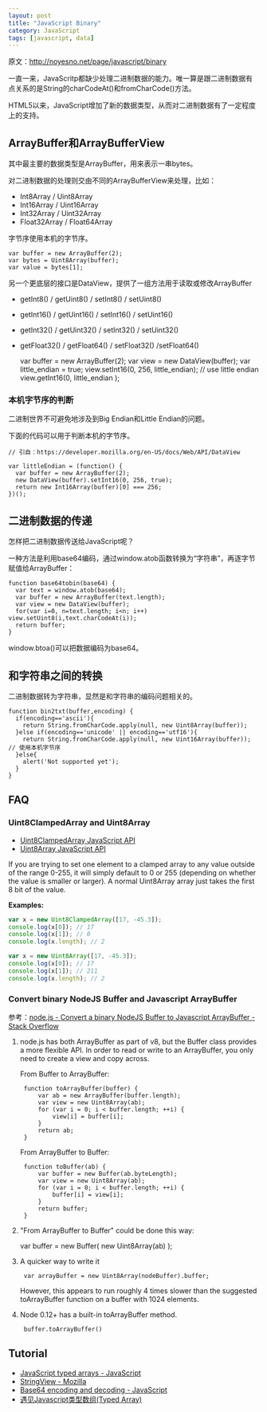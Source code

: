 ```yaml
---
layout: post
title: "JavaScript Binary"
category: JavaScript
tags: [javascript, data]
--- 
```


原文：<http://noyesno.net/page/javascript/binary>

一直一来，JavaScritp都缺少处理二进制数据的能力。唯一算是跟二进制数据有点关系的是String的charCodeAt()和fromCharCode()方法。 

HTML5以来，JavaScript增加了新的数据类型，从而对二进制数据有了一定程度上的支持。 
## ArrayBuffer和ArrayBufferView

其中最主要的数据类型是ArrayBuffer，用来表示一串bytes。 

对二进制数据的处理则交由不同的ArrayBufferView来处理，比如： 

* Int8Array / Uint8Array
* Int16Array / Uint16Array
* Int32Array / Uint32Array
* Float32Array / Float64Array

字节序使用本机的字节序。 

    var buffer = new ArrayBuffer(2);
    var bytes = Uint8Array(buffer);
    var value = bytes[1];

<!--more-->

另一个更底层的接口是DataView，提供了一组方法用于读取或修改ArrayBuffer 

* getInt8() / getUint8() / setInt8() / setUint8()
* getInt16() / getUint16() / setInt16() / setUint16()
* getInt32() / getUint32() / setInt32() / setUint32()
* getFloat32() / getFloat64() / setFloat32() /setFloat64()

    var buffer = new ArrayBuffer(2);
    var view = new DataView(buffer);
    var little_endian = true;
    view.setInt16(0, 256, little_endian); // use little endian
    view.getInt16(0, little_endian );
    

### 本机字节序的判断

二进制世界不可避免地涉及到Big Endian和Little Endian的问题。 

下面的代码可以用于判断本机的字节序。 

    // 引自：https://developer.mozilla.org/en-US/docs/Web/API/DataView
    
    var littleEndian = (function() {
      var buffer = new ArrayBuffer(2);
      new DataView(buffer).setInt16(0, 256, true);
      return new Int16Array(buffer)[0] === 256;
    })();
    

## 二进制数据的传递

怎样把二进制数据传送给JavaScript呢？ 

一种方法是利用base64编码，通过window.atob函数转换为“字符串”，再逐字节赋值给ArrayBuffer： 

    function base64tobin(base64) {
      var text = window.atob(base64);
      var buffer = new ArrayBuffer(text.length);
      var view = new DataView(buffer);
      for(var i=0, n=text.length; i<n; i++) view.setUint8(i,text.charCodeAt(i));
      return buffer;
    }
    

window.btoa()可以把数据编码为base64。 

## 和字符串之间的转换

二进制数据转为字符串，显然是和字符串的编码问题相关的。 

    function bin2txt(buffer,encoding) {
      if(encoding=='ascii'){
        return String.fromCharCode.apply(null, new Uint8Array(buffer));
      }else if(encoding=='unicode' || encoding=='utf16'){
        return String.fromCharCode.apply(null, new Uint16Array(buffer)); // 使用本机字节序
      }else{
        alert('Not supported yet');
      }
    }

## FAQ

### Uint8ClampedArray and Uint8Array

- [Uint8ClampedArray JavaScript API](http://www.javascripture.com/Uint8ClampedArray)
- [Uint8Array JavaScript API](http://www.javascripture.com/Uint8Array)

If you are trying to set one element to a clamped array to any value outside of the range 0-255, it will simply default to 0 or 255 (depending on whether the value is smaller or larger). A normal Uint8Array array just takes the first 8 bit of the value.

__Examples:__

```javascript
var x = new Uint8ClampedArray([17, -45.3]);
console.log(x[0]); // 17
console.log(x[1]); // 0
console.log(x.length); // 2

var x = new Uint8Array([17, -45.3]);
console.log(x[0]); // 17
console.log(x[1]); // 211
console.log(x.length); // 2
```

### Convert binary NodeJS Buffer and Javascript ArrayBuffer

参考：[node.js - Convert a binary NodeJS Buffer to Javascript ArrayBuffer - Stack Overflow](http://stackoverflow.com/questions/8609289/convert-a-binary-nodejs-buffer-to-javascript-arraybuffer)

1. node.js has both ArrayBuffer as part of v8, but the Buffer class provides a more flexible API. In order to read or write to an ArrayBuffer, you only need to create a view and copy across.

    From Buffer to ArrayBuffer:

        function toArrayBuffer(buffer) {
            var ab = new ArrayBuffer(buffer.length);
            var view = new Uint8Array(ab);
            for (var i = 0; i < buffer.length; ++i) {
                view[i] = buffer[i];
            }
            return ab;
        }

    From ArrayBuffer to Buffer:

        function toBuffer(ab) {
            var buffer = new Buffer(ab.byteLength);
            var view = new Uint8Array(ab);
            for (var i = 0; i < buffer.length; ++i) {
                buffer[i] = view[i];
            }
            return buffer;
        }

2. "From ArrayBuffer to Buffer" could be done this way: 

      var buffer = new Buffer( new Uint8Array(ab) );

3. A quicker way to write it

        var arrayBuffer = new Uint8Array(nodeBuffer).buffer;

    However, this appears to run roughly 4 times slower than the suggested toArrayBuffer function on a buffer with 1024 elements.

4. Node 0.12+ has a built-in toArrayBuffer method.

        buffer.toArrayBuffer()

## Tutorial

- [JavaScript typed arrays - JavaScript](https://developer.mozilla.org/en-US/docs/Web/JavaScript/Typed_arrays)
- [StringView - Mozilla](https://developer.mozilla.org/en-US/Add-ons/Code_snippets/StringView)
- [Base64 encoding and decoding - JavaScript](https://developer.mozilla.org/en-US/docs/Web/JavaScript/Base64_encoding_and_decoding)
- [遇见Javascript类型数组(Typed Array)](http://blog.csdn.net/hfahe/article/details/7421203)